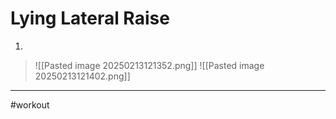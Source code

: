 # Lying Lateral Raise
1. 
>![[Pasted image 20250213121352.png]]
>![[Pasted image 20250213121402.png]]
---
#workout 